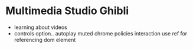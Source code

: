 # Multimedia Studio Ghibli

- learning about videos
- controls option..
  autoplay
  muted
  chrome policies
  interaction
  use ref for referencing dom element
